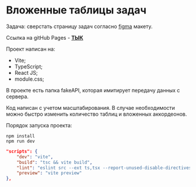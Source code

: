 # Вложенные таблицы задач

Задача: сверстать страницу задач
согласно [figma](https://www.figma.com/file/Jv0SzaUCbJsTu7yc6grf2O/%D0%A2%D0%B5%D1%81%D1%82%D0%BE%D0%B2%D0%BE%D0%B5-%D0%B7%D0%B0%D0%B4%D0%B0%D0%BD%D0%B8%D0%B5-react?type=design&node-id=2-2077&t=KYsyB0axJAWhaJXX-0)
макету.

Ссылка на gitHub Pages - [**ТЫК**]()

Проект написан на:
- Vite;
- TypeScript;
- React JS;
- module.css;

В проекте есть папка fakeAPI, которая имитирует передачу данных с сервера.

Код написан с учетом масштабирования. В случае необходимости можно быстро изменить количество таблиц
и вложенных аккордеонов.

Порядок запуска проекта:
```
npm install
npm run dev
```

```json
"scripts": {
    "dev": "vite",
    "build": "tsc && vite build",
    "lint": "eslint src --ext ts,tsx --report-unused-disable-directives --max-warnings 0",
    "preview": "vite preview"
},
```